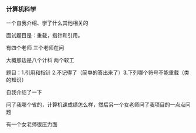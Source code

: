 ### 计算机科学

一个自我介绍、学了什么其他相关的

面试题目是：重载，指针和引用。

有四个老师 三个老师在问

大概那边是八个计科 两个软工

题目：1.引用和指针 2.不记得了（简单的答出来了）3.下列哪个符号不能重载（类的知识）

自我介绍了一下

问了我哪个省的，计算机课成绩怎么样，然后另一个女老师问了我项目的一点点问题

有一个女老师很压力面